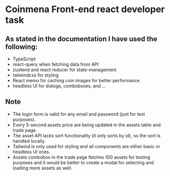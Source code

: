 # Coinmena Front-end react developer task

## As stated in the documentation I have used the following:
* TypeScript
* react-query when fetching data from API
* zustend and react reducer for state-management
* tailwindcss for styling
* React memo for caching coin images for better performance
* headless UI for dialogs, comboboxes, and ...



## Note
* The login form is valid for any email and password (just for test purposes).
* Every 5-second assets price are being updated in the assets table and trade page.
* The asset API lacks sort functionality (it only sorts by id), so the sort is handled locally.
* Tailwind is only used for styling and all components are either basic or headless UI ones.
* Assets combobox in the trade page fetches 100 assets for testing purposes and it would be better to create a modal for selecting and loading more assets as well.

